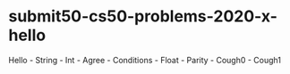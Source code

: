 # submit50-cs50-problems-2020-x-hello
Hello - String - Int - Agree - Conditions - Float - Parity - Cough0 - Cough1
